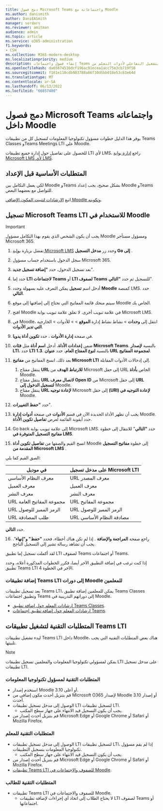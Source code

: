 ```yaml
---
title: دمج فصول Microsoft Teams واجتماعاته مع Moodle
ms.author: danismith
author: DaniEASmith
manager: serdars
ms.reviewer: amitman
audience: admin
ms.topic: article
ms.service: o365-administration
f1.keywords:
- CSH
ms.collection: M365-modern-desktop
ms.localizationpriority: medium
description: إنشاء فصول واجتماعات Teams وإدارتها باستخدام إمكانية التشغيل التفاعلي لأدوات التعلم من Microsoft OneDrive ل Moodle.
ms.openlocfilehash: da65874516dcf196ac91ecea1acc75e3cb719f58
ms.sourcegitcommit: f181e110cdb983788a86f30d5bb018e53c83e64d
ms.translationtype: MT
ms.contentlocale: ar-SA
ms.lasthandoff: 06/13/2022
ms.locfileid: "66857400"
---
```

# <a name="integrate-microsoft-teams-classes-and-meetings-within-moodle"></a>دمج فصول Microsoft Teams واجتماعاته داخل Moodle

يوفر هذا الدليل خطوات مسؤول تكنولوجيا المعلومات لتسجيل كل من تطبيقات Teams Classes وTeams Meetings LTI على Moodle.

للحصول على تفاصيل حول إدارة جميع تطبيقات LTI لأي LMS، راجع [إدارة بوابة Microsoft LMS لأي LMS](manage-microsoft-one-lti.md).

## <a name="prerequisites-before-set-up"></a>المتطلبات الأساسية قبل الإعداد

لكي يعمل التكامل بين Moodle وTeams بشكل صحيح، يجب إعداد Moodle وTeams للتواصل مع بعضهما البعض.

اتبع [الإرشادات لتثبيت المكون الإضافي Moodle وتكوينه](moodle-plugin-configuration.md).

## <a name="register-microsoft-teams-lti-for-use-in-moodle"></a>تسجيل Microsoft Teams LTI للاستخدام في Moodle

> [!IMPORTANT]
> يجب أن يكون الشخص الذي يقوم بهذا التكامل مسؤول Moodle ومسؤول مستأجر Microsoft 365.

1. تفضل بزيارة [بوابة Microsoft LMS](https://lti.microsoft.com/) وحدد زر **مدخل التسجيل Go إلى** .

2. سجل الدخول باستخدام حساب مسؤول Microsoft 365.

3. بعد تسجيل الدخول، حدد **"إضافة تسجيل جديد**".

4. حدد إما **LTI لاجتماعات Teams** أو **LTI لصفوف Teams** للتسجيل ثم حدد **"التالي**".

5. أدخل اسم **تسجيل** يمكن التعرف عليه بسهولة وحدد **Moodle** كمنصة LMS. حدد **التالي**.

6. سيتم منحك قائمة المفاتيح التي تحتاج إلى إضافتها إلى موقع Moodle الخاص بك.

7. افتح Moodle في علامة تبويب أخرى. لا تغلق علامة تبويب بوابة Microsoft LMS.

8. في Moodle، انتقل إلى **وحدات** >  نشاط نشاط إدارة **الموقع** >  >  للأدوات  >  الخارجية **التي تدير الأدوات**.

9. في صفحة **إدارة الأدوات** ، حدد **تكوين أداة يدويا**.

10. ضمن **إعدادات الأداة**، أدخل **اسم أداة** مثل **فئات Microsoft Teams**. بالنسبة **لإصدار LTI**، حدد **LTI 1.3**. بالنسبة **لنوع المفتاح العام**، حدد **عنوان URL لمجموعة المفاتيح**.

11. بعد ذلك، انسخ المفاتيح من **مفاتيح Microsoft LTI** إلى إدخالات الأدوات المقابلة.
    1. ينتقل مفتاح **URL للارتباط الهدف** من Microsoft إلى حقل URL الخاص **بأداة** Moodle.
    1. ينتقل مفتاح **URL لاتصال معرف Open ID** من Microsoft إلى حقل **URL لتسجيل الدخول إلى** Moodle.
    1. ينتقل مفتاح **URL لإعادة توجيه** Microsoft إلى حقل **(URI) لإعادة التوجيه في** Moodle.

12. حدد **"حفظ التغييرات**".

13. يجب أن تظهر الأداة الجديدة الآن في قسم **الأدوات** في صفحة **أدوات إدارة** Moodle. حدد أيقونة القائمة لعرض **تفاصيل تكوين الأداة**.

14. Go back إلى علامة تبويب بوابة Microsoft LMS. حدد **"التالي**" للانتقال إلى خطوة **مفاتيح التسجيل المتوفرة في LMS**.

15. انسخ القيم والصقها من **تفاصيل تكوين أداة** Moodle إلى خطوة **مفاتيح التسجيل المقدمة من Microsoft LMS** .

  الصق القيم كما يلي:

  | في موديل | على مدخل تسجيل Microsoft LTI |
  | --------- | ------------------------------------ |
  | معرف النظام الأساسي | URL معرف المصدر |
  | معرف العميل | معرف العميل |
  | معرف النشر | معرف النشر |
  | URL مجموعة المفاتيح العامة | URL مجموعة المفاتيح |
  | URL الرمز المميز للوصول | URL الرمز المميز للوصول |
  | URL طلب المصادقة | URL مصادقة النظام الأساسي |

  حدد **التالي**.

16. راجع صفحة **المراجعة والإضافة** . إذا لم تكن هناك أخطاء، فحدد **"حفظ" و"إنهاء**". يجب أن تشاهد رسالة تشير إلى التسجيل الناجح.

لقد أكملت تسجيل إما تطبيق LTI لصفوف Teams أو اجتماعات Teams.

إذا كنت ترغب في إضافة التطبيق الآخر أيضا، فكرر الخطوات المذكورة أعلاه، وحدد تطبيق Teams LTI الآخر في الخطوة 4.

### <a name="add-teams-lti-apps-to-educators-moodle-courses"></a>إضافة تطبيقات Teams LTI إلى دورات Moodle للمعلمين

بعد تسجيل تطبيقات Teams LTI، يمكن للمعلمين إضافة تطبيق Teams Classes وتطبيق اجتماعات Teams إلى دوراتهم التدريبية في Moodle.

- [إرشادات المعلم حول إضافة تطبيق Teams Classes](https://support.microsoft.com/topic/use-microsoft-teams-classes-in-your-lms-ac6a1e34-32f7-45e6-b83e-094185a1e78a).
- [إرشادات المعلم حول إضافة تطبيق اجتماعات Teams](https://support.microsoft.com/topic/use-microsoft-teams-meetings-in-your-lms-11b6095d-f90b-42b9-ab77-4dcff2bb3b76).

## <a name="technical-requirements-to-launch-teams-lti-apps"></a>المتطلبات التقنية لتشغيل تطبيقات Teams LTI

لبدء تشغيل تطبيقات Teams LTI داخل Moodle، هناك بعض المتطلبات التقنية التي يجب تلبيتها.

> [!NOTE]
> يمكن لمسؤولي تكنولوجيا المعلومات والمعلمين تسجيل تطبيقات LTI على مدخل تسجيل تطبيقات LTI.

### <a name="it-admin-technical-requirements"></a>المتطلبات التقنية لمسؤول تكنولوجيا المعلومات

- استخدم إصدار Moodle 3.10 أو أعلى.
- قم بتنزيل أحدث مكون إضافي من Microsoft O365 لإصدار Moodle 3.10 أو إصدار أحدث.
- الوصول إلى مدخل تسجيل تطبيقات LTI لتسجيل تطبيقات LTI.
  - يجب أن يكون التسجيل قيد الانتهاء على جهاز سطح المكتب.
- قم بتنزيل أحدث إصدار من Microsoft Edge أو Google Chrome أو Safari أو Mozilla Firefox.

### <a name="educator-technical-requirements"></a>المتطلبات التقنية للمعلم

- الوصول إلى مدخل تسجيل تطبيقات LTI لتسجيل تطبيقات LTI، إذا لم يقم مسؤول تكنولوجيا المعلومات بتسجيل التطبيقات.
  - يجب أن يكون التسجيل قيد الانتهاء على جهاز سطح المكتب.
- قم بتنزيل أحدث إصدار من Microsoft Edge أو Google Chrome أو Safari أو Mozilla Firefox.
- [تطبيقات Teams LTI للصفوف والاجتماعات في Moodle](#add-teams-lti-apps-to-educators-moodle-courses).

### <a name="student-technical-requirements"></a>المتطلبات التقنية للطالب

- تطبيقات Teams LTI للصفوف والاجتماعات في Moodle.
  - لا يحتاج الطلاب إلى اتخاذ أي إجراءات لإضافة تطبيقات LTI لصفوف Teams أو اجتماعاتها.
